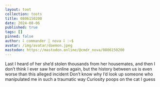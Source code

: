 ```yaml
---
layout: toot
collection: toots
title: 0806150200
date: 2024-08-06
published: true
tags: []
pinned: false
author: ⸸ commander ░ nova ⸸ :~$
avatar: /img/avatar/daemon.jpeg
mastodon: https://mastodon.online/@cmdr_nova/0806150200
---
```


Last I heard of her she’d stolen thousands from her housemates, and then I don’t think I ever saw her online again, but the history between us is even worse than this alleged incident Don’t know why I’d look up someone who manipulated me in such a traumatic way Curiosity poops on the cat I guess
